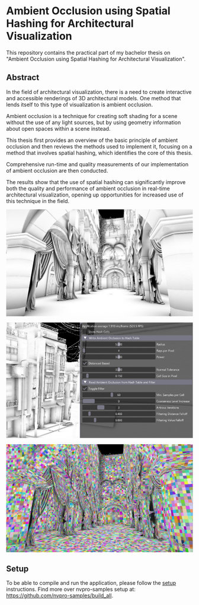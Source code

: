 # Ambient Occlusion using Spatial Hashing for Architectural Visualization



This repository contains the practical part of my bachelor thesis on "Ambient Occlusion using Spatial Hashing for Architectural Visualization".

## Abstract

In the field of architectural visualization, there is a need to create interactive and accessible renderings of 3D architectural models. One method that lends itself to this type of visualization is ambient occlusion.

Ambient occlusion is a technique for creating soft shading for a scene without the use of any light sources, but by using geometry information about open spaces within a scene instead. 

This thesis first provides an overview of the basic principle of ambient occlusion and then reviews the methods used to implement it, focusing on a method that involves spatial hashing, which identifies the core of this thesis. 

Comprehensive run-time and quality measurements of our implementation of ambient occlusion are then conducted.

The results show that the use of spatial hashing can significantly improve both the quality and performance of ambient occlusion in real-time architectural visualization, opening up opportunities for increased use of this technique in the field.


![result](docs/Images/result.png)

![UI](docs/Images/UI.png)

![debug_hash_cells](docs/Images/debug_hash_cells.png)

## Setup

To be able to compile and run the application, please follow the [setup](docs/setup.md) instructions. Find more over nvpro-samples setup at: https://github.com/nvpro-samples/build_all.
